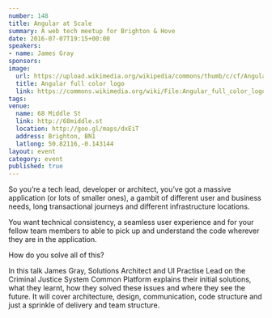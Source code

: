 ```yaml
---
number: 148
title: Angular at Scale
summary: A web tech meetup for Brighton & Hove
date: 2016-07-07T19:15+00:00
speakers:
- name: James Gray
sponsors:
image:
  url: https://upload.wikimedia.org/wikipedia/commons/thumb/c/cf/Angular_full_color_logo.svg/512px-Angular_full_color_logo.svg.png
  title: Angular full color logo
  link: https://commons.wikimedia.org/wiki/File:Angular_full_color_logo.svg
tags:
venue:
  name: 68 Middle St
  link: http://68middle.st
  location: http://goo.gl/maps/dxEiT
  address: Brighton, BN1
  latlong: 50.82116,-0.143144
layout: event
category: event
published: true
---
```


So you’re a tech lead, developer or architect, you’ve got a massive application (or lots of smaller ones), a gambit of different user and business needs, long transactional journeys and different infrastructure locations.

You want technical consistency, a seamless user experience and for your fellow team members to able to pick up and understand the code wherever they are in the application.

How do you solve all of this?

In this talk James Gray, Solutions Architect and UI Practise Lead on the Criminal Justice System Common Platform explains their initial solutions, what they learnt, how they solved these issues and where they see the future. It will cover architecture, design, communication, code structure and just a sprinkle of delivery and team structure.
